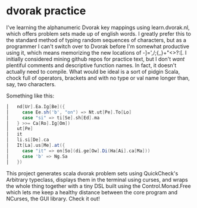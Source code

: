 dvorak practice
======

I've learning the alphanumeric Dvorak key mappings using learn.dvorak.nl, which offers problem sets made up of english words. I greatly prefer this to the standard method of typing random sequences of characters, but as a programmer I can't switch over to Dvorak before I'm somewhat productive using it, which means memorizing the new locations of -]=',/;{_}+\"<>?:[. I initially considered mining github repos for practice text, but I don't *want* plentiful comments and descriptive function names. In fact, it doesn't actually need to compile. What would be ideal is a sort of pidgin Scala, chock full of operators, brackets and with no type or val name longer than, say, two characters.

Something like this:

```scala
│   nd[Ur].Ea.Ig[Be]({                                                                                                                                                                                   │
│     case Ee.sh('b', "on") => Nt.ut[Pe].To[Lo]                                                                                                                                                          │
│     case "si" => ti[Se].sh[Ed].ma                                                                                                                                                                      │
│   } >>= Ca[Ro].Ig[Om])                                                                                                                                                                                 │
│   ut[Pe]                                                                                                                                                                                               │
│   it                                                                                                                                                                                                   │
│   li.si[De].ca                                                                                                                                                                                         │
│   It[La].us[Me].at({                                                                                                                                                                                   │
│     case "it" => on[So](di.ge[Ow].Di(Ha[Ai].ca[Ma]))                                                                                                                                                   │
│     case 'b' => Ng.Sa                                                                                                                                                                                  │
│   })
```

This project generates scala dvorak problem sets using QuickCheck's Arbitrary typeclass, displays them in the terminal using curses, and wraps the whole thing together with a tiny DSL built using the Control.Monad.Free which lets me keep a healthy distance between the core program and NCurses, the GUI library. Check it out!
